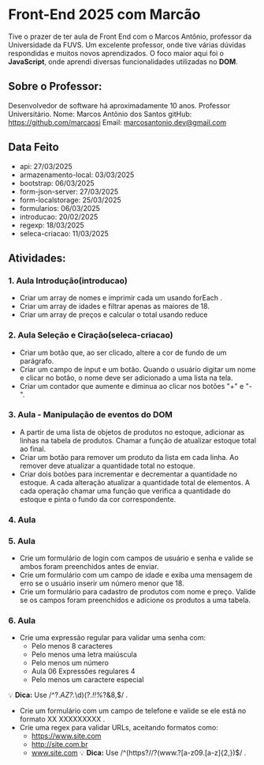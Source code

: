 # Front-End 2025 com Marcão

Tive o prazer de ter aula de Front End com o Marcos Antônio, professor da Universidade da FUVS. Um excelente professor, onde tive várias dúvidas respondidas e muitos novos aprendizados. O foco maior aqui foi o **JavaScript**, onde aprendi diversas funcionalidades utilizadas no **DOM**.

## Sobre o Professor:

Desenvolvedor de software há aproximadamente 10 anos. Professor Universitário.
Nome: Marcos Antônio dos Santos
gitHub: https://github.com/marcaosi
Email: marcosantonio.dev@gmail.com

## Data Feito

- api:                 27/03/2025
- armazenamento-local: 03/03/2025
- bootstrap:           06/03/2025
- form-json-server:    27/03/2025
- form-localstorage:   25/03/2025
- formularios:         06/03/2025
- introducao:          20/02/2025
- regexp:              18/03/2025
- seleca-criacao:      11/03/2025

## Atividades:

### 1. Aula Introdução(introducao)
- Criar um array de nomes e imprimir cada um usando forEach .
- Criar um array de idades e filtrar apenas as maiores de 18.
- Criar um array de preços e calcular o total usando reduce

### 2. Aula Seleção e Ciração(seleca-criacao)
- Criar um botão que, ao ser clicado, altere a cor de fundo de um parágrafo.
- Criar um campo de input e um botão. Quando o usuário digitar um nome e
clicar no botão, o nome deve ser adicionado a uma lista na tela.
- Criar um contador que aumente e diminua ao clicar nos botões "+" e "-".

### 3. Aula -  Manipulação de eventos do DOM
- A partir de uma lista de objetos de produtos no estoque, adicionar as linhas
na tabela de produtos. Chamar a função de atualizar estoque total ao final.
- Criar um botão para remover um produto da lista em cada linha. Ao remover
deve atualizar a quantidade total no estoque.
- Criar dois botões para incrementar e decrementar a quantidade no estoque.
A cada alteração atualizar a quantidade total de elementos. A cada
operação chamar uma função que verifica a quantidade do estoque e pinta
o fundo da cor correspondente.

### 4. Aula

### 5. Aula
- Crie um formulário de login com campos de usuário e senha e valide se
ambos foram preenchidos antes de enviar.
- Crie um formulário com um campo de idade e exiba uma mensagem de
erro se o usuário inserir um número menor que 18.
- Crie um formulário para cadastro de produtos com nome e preço. Valide
se os campos foram preenchidos e adicione os produtos a uma tabela.

### 6. Aula
- Crie uma expressão regular para validar uma senha com:
    - Pelo menos 8 caracteres
    - Pelo menos uma letra maiúscula
    - Pelo menos um número
    - Aula 06 Expressões regulares 4
    - Pelo menos um caractere especial

💡 **Dica:** Use /^?.*AZ?.*\d)(?.*$!%*?&AZa-z\d@$!%*?&8,$/ .

- Crie um formulário com um campo de telefone e valide se ele está no formato XX XXXXXXXXX .
- Crie uma regex para validar URLs, aceitando formatos como:
    - https://www.site.com
    - http://site.com.br
    - www.site.com
💡 **Dica:** Use /^(https?\/\/?(www\.?[a-z09\.[a-z]{2,})$/ .